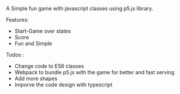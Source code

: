 A Simple fun game with javascript classes using p5.js library.

Features:
  - Start-Game over states
  - Score
  - Fun and Simple
  
Todos :
  - Change code to ES6 classes
  - Webpack to bundle p5.js with the game for better and fast serving
  - Add more shapes
  - Imporve the code design with typescript
